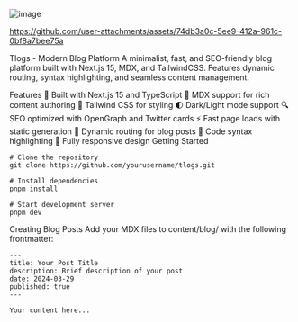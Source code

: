 ![image](https://github.com/user-attachments/assets/47a16c0f-8960-4922-8915-67c3c7983c4d)



https://github.com/user-attachments/assets/74db3a0c-5ee9-412a-961c-0bf8a7bee75a


Tlogs - Modern Blog Platform
A minimalist, fast, and SEO-friendly blog platform built with Next.js 15, MDX, and TailwindCSS. Features dynamic routing, syntax highlighting, and seamless content management.

Features
🚀 Built with Next.js 15 and TypeScript
📝 MDX support for rich content authoring
🎨 Tailwind CSS for styling
🌓 Dark/Light mode support
🔍 SEO optimized with OpenGraph and Twitter cards
⚡ Fast page loads with static generation
🎯 Dynamic routing for blog posts
💅 Code syntax highlighting
📱 Fully responsive design
Getting Started
```
# Clone the repository
git clone https://github.com/yourusername/tlogs.git

# Install dependencies
pnpm install

# Start development server
pnpm dev
```

Creating Blog Posts
Add your MDX files to content/blog/ with the following frontmatter:
```
---
title: Your Post Title
description: Brief description of your post
date: 2024-03-29
published: true
---

Your content here...
```

